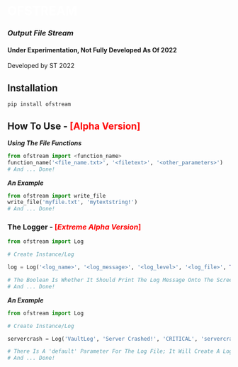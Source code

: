 # <span style="color: white">__OFSTREAM__</span>

### *Output File Stream*

#### Under Experimentation, Not Fully Developed As Of 2022

Developed by ST 2022

## Installation

```console
pip install ofstream
```


## How To Use - <span style="color: red">[Alpha Version]</span>

*__Using The File Functions__*

```python
from ofstream import <function_name>
function_name('<file_name.txt>', '<filetext>', '<other_parameters>')
# And ... Done!
```
*__An Example__*

```python
from ofstream import write_file
write_file('myfile.txt', 'mytextstring!')
# And ... Done!
```

### The Logger - <span style="color: red">[*__Extreme__ Alpha Version*] </span>

```python
from ofstream import Log

# Create Instance/Log

log = Log('<log_name>', '<log_message>', '<log_level>', '<log_file>', True)

# The Boolean Is Whether It Should Print The Log Message Onto The Screen Or Not
# And ... Done!
```

*__An Example__*

```python
from ofstream import Log

# Create Instance/Log

servercrash = Log('VaultLog', 'Server Crashed!', 'CRITICAL', 'servercrashes.log', False)

# There Is A 'default' Parameter For The Log File; It Will Create A Log File With The Current Date 
# And ... Done!
```
